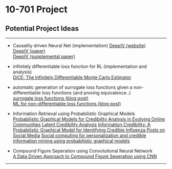 # 10-701 Project

## Potential Project Ideas

---

*  Causality driven Neural Net (implementation)
 [DeepIV (website)](http://proceedings.mlr.press/v70/hartford17a.html)  
 [DeepIV (paper)](http://proceedings.mlr.press/v70/hartford17a/hartford17a.pdf)  
 [DeepIV (supplemental paper)](http://proceedings.mlr.press/v70/hartford17a/hartford17a-supp.pdf)

*  infinitely differentiable loss function for RL (implementation and analysis)  
 [DiCE: The Infinitely Differentiable Monte Carlo Estimator](https://arxiv.org/pdf/1802.05098.pdf)

*  automatic generation of surrogate loss functions given a non-differentiable loss functions
  (and proving equivalence..)  
 [surrogate loss functions (blog post)](http://fa.bianp.net/blog/2014/surrogate-loss-functions-in-machine-learning/)  
 [ML for non-differentiable loss functions (blog post)](http://khanhxnguyen.com/machine-learning-non-differentiable-loss-functions/)

* Information Retrieval using Probabilistic Graphical Models  
  [Probabilistic Graphical Models for Credibility Analysis in Evolving Online Communities](https://arxiv.org/abs/1707.08309)
  [Latent Credibility Analysis](https://experts.illinois.edu/en/publications/latent-credibility-analysis)
  [Information Credibility: A Probabilistic Graphical Model for Identifying Credible Influenza Posts on Social Media](https://link.springer.com/chapter/10.1007/978-3-319-29175-8_12)
  [Social computing for personalization and credible information mining using probabilistic graphical models](https://smartech.gatech.edu/handle/1853/55646)

* Compound Figure Seperation using Convolutional Neural Network  
  [A Data Driven Approach to Compound Figure Seperation using CNN](https://arxiv.org/abs/1703.05105)
  

---
